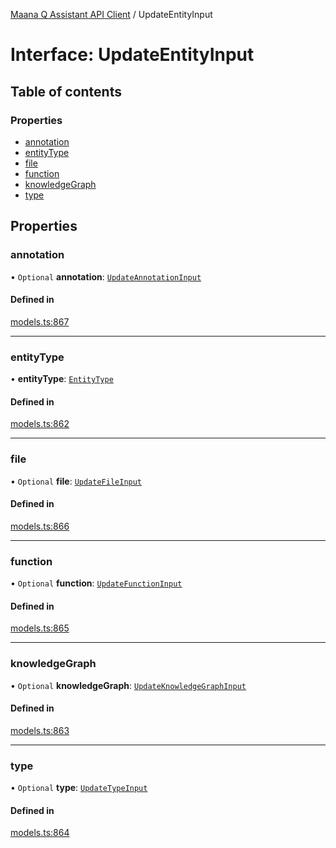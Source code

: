 [Maana Q Assistant API Client](../README.md) / UpdateEntityInput

# Interface: UpdateEntityInput

## Table of contents

### Properties

- [annotation](UpdateEntityInput.md#annotation)
- [entityType](UpdateEntityInput.md#entitytype)
- [file](UpdateEntityInput.md#file)
- [function](UpdateEntityInput.md#function)
- [knowledgeGraph](UpdateEntityInput.md#knowledgegraph)
- [type](UpdateEntityInput.md#type)

## Properties

### annotation

• `Optional` **annotation**: [`UpdateAnnotationInput`](UpdateAnnotationInput.md)

#### Defined in

[models.ts:867](https://github.com/maana-io/q-assistant-client/blob/develop/src/models.ts#L867)

___

### entityType

• **entityType**: [`EntityType`](../README.md#entitytype)

#### Defined in

[models.ts:862](https://github.com/maana-io/q-assistant-client/blob/develop/src/models.ts#L862)

___

### file

• `Optional` **file**: [`UpdateFileInput`](UpdateFileInput.md)

#### Defined in

[models.ts:866](https://github.com/maana-io/q-assistant-client/blob/develop/src/models.ts#L866)

___

### function

• `Optional` **function**: [`UpdateFunctionInput`](UpdateFunctionInput.md)

#### Defined in

[models.ts:865](https://github.com/maana-io/q-assistant-client/blob/develop/src/models.ts#L865)

___

### knowledgeGraph

• `Optional` **knowledgeGraph**: [`UpdateKnowledgeGraphInput`](UpdateKnowledgeGraphInput.md)

#### Defined in

[models.ts:863](https://github.com/maana-io/q-assistant-client/blob/develop/src/models.ts#L863)

___

### type

• `Optional` **type**: [`UpdateTypeInput`](UpdateTypeInput.md)

#### Defined in

[models.ts:864](https://github.com/maana-io/q-assistant-client/blob/develop/src/models.ts#L864)
